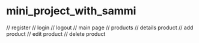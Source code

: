 # mini_project_with_sammi

// register
// login
// logout
// main page
// products
// details product
// add product
// edit product
// delete product
